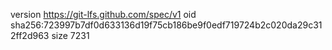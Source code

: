 version https://git-lfs.github.com/spec/v1
oid sha256:723997b7df0d633136d19f75cb186be9f0edf719724b2c020da29c312ff2d963
size 7231
